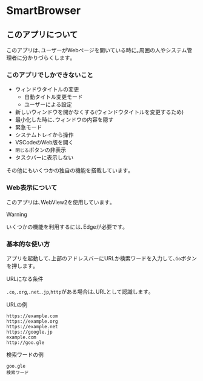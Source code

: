 # SmartBrowser

## このアプリについて

このアプリは､ユーザーがWebページを開いている時に｡周囲の人やシステム管理者に分かりづらくします｡

### このアプリでしかできないこと

- ウィンドウタイトルの変更
  - 自動タイトル変更モード
  - ユーザーによる設定
- 新しいウィンドウを開かなくする(ウィンドウタイトルを変更するため)
- 最小化した時に､ウィンドウの内容を隠す
- 緊急モード
- システムトレイから操作
- VSCodeのWeb版を開く
- `閉じる`ボタンの非表示
- タスクバーに表示しない

その他にもいくつかの独自の機能を搭載しています｡

### Web表示について

このアプリは､WebView2を使用しています｡
>[!WARNING]
>いくつかの機能を利用するには､Edgeが必要です｡

### 基本的な使い方

アプリを起動して､上部のアドレスバーにURLか検索ワードを入力して､`Go`ボタンを押します｡

URLになる条件

`.co`,`.org`,`.net`.`.jp`,`http`がある場合は､URLとして認識します｡

URLの例

```text
https://example.com
https://example.org
https://example.net
https://google.jp
example.com
http://goo.gle
```

検索ワードの例

```text
goo.gle
検索ワード
```


